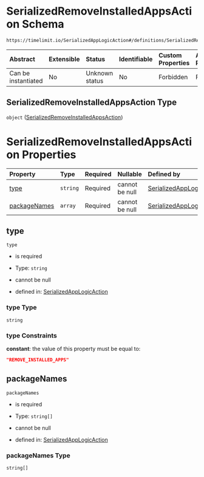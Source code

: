 # SerializedRemoveInstalledAppsAction Schema

```txt
https://timelimit.io/SerializedAppLogicAction#/definitions/SerializedRemoveInstalledAppsAction
```

| Abstract            | Extensible | Status         | Identifiable | Custom Properties | Additional Properties | Access Restrictions | Defined In                                                                                            |
| :------------------ | :--------- | :------------- | :----------- | :---------------- | :-------------------- | :------------------ | :---------------------------------------------------------------------------------------------------- |
| Can be instantiated | No         | Unknown status | No           | Forbidden         | Forbidden             | none                | [SerializedAppLogicAction.schema.json\*](SerializedAppLogicAction.schema.json "open original schema") |

## SerializedRemoveInstalledAppsAction Type

`object` ([SerializedRemoveInstalledAppsAction](serializedapplogicaction-definitions-serializedremoveinstalledappsaction.md))

# SerializedRemoveInstalledAppsAction Properties

| Property                      | Type     | Required | Nullable       | Defined by                                                                                                                                                                                                                                               |
| :---------------------------- | :------- | :------- | :------------- | :------------------------------------------------------------------------------------------------------------------------------------------------------------------------------------------------------------------------------------------------------- |
| [type](#type)                 | `string` | Required | cannot be null | [SerializedAppLogicAction](serializedapplogicaction-definitions-serializedremoveinstalledappsaction-properties-type.md "https://timelimit.io/SerializedAppLogicAction#/definitions/SerializedRemoveInstalledAppsAction/properties/type")                 |
| [packageNames](#packagenames) | `array`  | Required | cannot be null | [SerializedAppLogicAction](serializedapplogicaction-definitions-serializedremoveinstalledappsaction-properties-packagenames.md "https://timelimit.io/SerializedAppLogicAction#/definitions/SerializedRemoveInstalledAppsAction/properties/packageNames") |

## type

`type`

- is required

- Type: `string`

- cannot be null

- defined in: [SerializedAppLogicAction](serializedapplogicaction-definitions-serializedremoveinstalledappsaction-properties-type.md "https://timelimit.io/SerializedAppLogicAction#/definitions/SerializedRemoveInstalledAppsAction/properties/type")

### type Type

`string`

### type Constraints

**constant**: the value of this property must be equal to:

```json
"REMOVE_INSTALLED_APPS"
```

## packageNames

`packageNames`

- is required

- Type: `string[]`

- cannot be null

- defined in: [SerializedAppLogicAction](serializedapplogicaction-definitions-serializedremoveinstalledappsaction-properties-packagenames.md "https://timelimit.io/SerializedAppLogicAction#/definitions/SerializedRemoveInstalledAppsAction/properties/packageNames")

### packageNames Type

`string[]`
